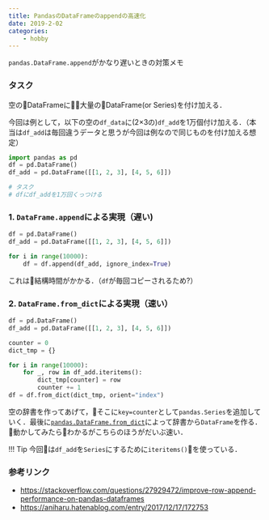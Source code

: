 ```yaml
---
title: PandasのDataFrameのappendの高速化
date: 2019-2-02
categories:
    - hobby
---
```



`pandas.DataFrame.append`がかなり遅いときの対策メモ

<!-- more -->

### タスク

空のDataFrameに大量のDataFrame(or Series)を付け加える．

今回は例として，以下の空の`df_data`に(2×3の)`df_add`を1万個付け加える．（本当は`df_add`は毎回違うデータと思うが今回は例なので同じものを付け加える想定）

```python
import pandas as pd
df = pd.DataFrame()
df_add = pd.DataFrame([[1, 2, 3], [4, 5, 6]])

# タスク
# dfにdf_addを1万回くっつける
```

### 1. `DataFrame.append`による実現（遅い)

```python
df = pd.DataFrame()
df_add = pd.DataFrame([[1, 2, 3], [4, 5, 6]])

for i in range(10000):
    df = df.append(df_add, ignore_index=True)
```

これは結構時間がかかる．（`df`が毎回コピーされるため?）


### 2. `DataFrame.from_dict`による実現（速い）

```python
df = pd.DataFrame()
df_add = pd.DataFrame([[1, 2, 3], [4, 5, 6]])

counter = 0
dict_tmp = {}

for i in range(10000):
    for _, row in df_add.iteritems():
        dict_tmp[counter] = row
        counter += 1
df = df.from_dict(dict_tmp, orient="index")
```

空の辞書を作ってあげて，そこに`key=counter`として`pandas.Series`を追加していく．最後に[`pandas.DataFrame.from_dict`](https://pandas.pydata.org/pandas-docs/stable/generated/pandas.DataFrame.from_dict.html)によって辞書から`DataFrame`を作る．
動かしてみたらわかるがこちらのほうがだいぶ速い．

!!! Tip
    今回は`df_add`を`Series`にするために`iteritems()`を使っている．

### 参考リンク
- https://stackoverflow.com/questions/27929472/improve-row-append-performance-on-pandas-dataframes
- https://aniharu.hatenablog.com/entry/2017/12/17/172753